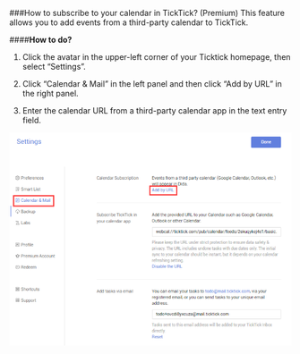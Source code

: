 ###How to subscribe to your calendar in TickTick? (Premium)
This feature allows you to add events from a third-party calendar to TickTick.

####**How to do?**

1. Click the avatar in the upper-left corner of your Ticktick homepage, then select “Settings”.

2. Click “Calendar & Mail” in the left panel and then click “Add by URL” in the right panel.

3. Enter the calendar URL from a third-party calendar app in the text entry field.

![](subscribecalendar.png)



